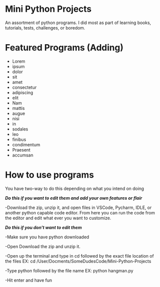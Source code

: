 # Mini Python Projects
An assortment of python programs. I did most as part of learning books, tutorials, tests, challenges, or boredom.

# Featured Programs (Adding)

* Lorem
* ipsum
* dolor
* sit
* amet
* consectetur
* adipiscing
* elit
* Nam
* mattis
* augue
* nisi
* in
* sodales
* leo
* finibus
* condimentum
* Praesent
* accumsan

# How to use programs
You have two-way to do this depending on what you intend on doing

***Do this if you want to edit them and add your own features or flair***
   
-Download the zip, unzip it, and open files in VSCode, Pycharm, IDLE, or another python capable code editor. From here you can run the code from the editor and edit what ever you want to customize.

***Do this if you don't want to edit them***
   
-Make sure you have python downloaded

-Open Download the zip and unzip it.

-Open up the terminal and type in cd followed by the exact file location of the files EX: cd /User/Docments/SomeDudesCode/Mini-Python-Projects 

-Type python followed by the file name EX: python hangman.py

-Hit enter and have fun
